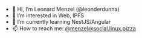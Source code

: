 - 👋 Hi, I’m Leonard Menzel (@leonderdunna)
- 👀 I’m interested in Web, IPFS
- 🌱 I’m currently learning NestJS/Angular
- 📫 How to reach me: @menzel@social.linux.pizza

